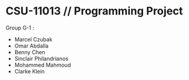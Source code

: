 # CSU-11013 // Programming Project

Group G-1 : 
- Marcel Czubak
- Omar Abdalla
- Benny Chen
- Sinclair Philandrianos
- Mohammed Mahmoud
- Clarke Klein

